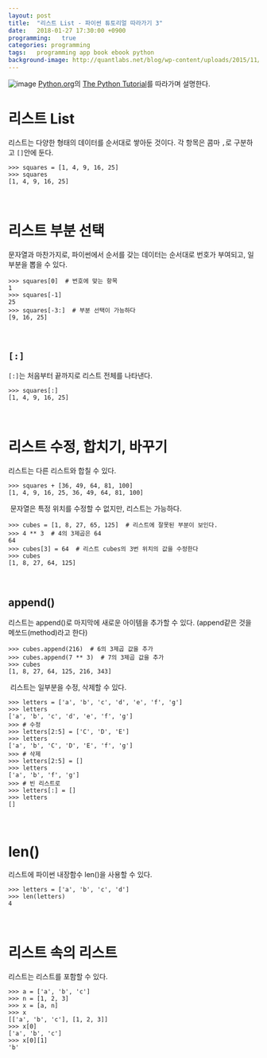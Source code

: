 ```yaml
---
layout: post
title:  "리스트 List - 파이썬 튜토리얼 따라가기 3"
date:   2018-01-27 17:30:00 +0900
programming:   true
categories: programming
tags:   programming app book ebook python
background-image: http://quantlabs.net/blog/wp-content/uploads/2015/11/pythonlogo.jpg
---
```

![image](http://www.msbiblog.com/wp-content/uploads/2016/09/Python_logo.png)
[Python.org](https://www.python.org)의 [The Python Tutorial](https://docs.python.org/3/tutorial/index.html)를 따라가며 설명한다.

# 리스트 List

리스트는 다양한 형태의 데이터를 순서대로 쌓아둔 것이다. 각 항목은 콤마 `,`로 구분하고 `[]`안에 둔다.
​
```
>>> squares = [1, 4, 9, 16, 25]
>>> squares
[1, 4, 9, 16, 25]
```
​
# 리스트 부분 선택

문자열과 마찬가지로, 파이썬에서 순서를 갖는 데이터는 순서대로 번호가 부여되고, 일부분을 뽑을 수 있다.
​
```
>>> squares[0]  # 번호에 맞는 항목
1
>>> squares[-1]
25
>>> squares[-3:]  # 부분 선택이 가능하다
[9, 16, 25]
```
​
## `[:]`

`[:]`는 처음부터 끝까지로 리스트 전체를 나타낸다. 

```
>>> squares[:]
[1, 4, 9, 16, 25]
```
​
# 리스트 수정, 합치기, 바꾸기

리스트는 다른 리스트와 합칠 수 있다.
​
```
>>> squares + [36, 49, 64, 81, 100]
[1, 4, 9, 16, 25, 36, 49, 64, 81, 100]
```
​
문자열은 특정 위치를 수정할 수 없지만, 리스트는 가능하다.
​
```
>>> cubes = [1, 8, 27, 65, 125]  # 리스트에 잘못된 부분이 보인다.
>>> 4 ** 3  # 4의 3제곱은 64
64
>>> cubes[3] = 64  # 리스트 cubes의 3번 위치의 값을 수정한다
>>> cubes
[1, 8, 27, 64, 125]
```
​
## append()

리스트는 append()로 마지막에 새로운 아이템을 추가할 수 있다. (append같은 것을 메쏘드(method)라고 한다)
​
```
>>> cubes.append(216)  # 6의 3제곱 값을 추가
>>> cubes.append(7 ** 3)  # 7의 3제곱 값을 추가
>>> cubes
[1, 8, 27, 64, 125, 216, 343]
```
​
리스트는 일부분을 수정, 삭제할 수 있다.
​
```
>>> letters = ['a', 'b', 'c', 'd', 'e', 'f', 'g']
>>> letters
['a', 'b', 'c', 'd', 'e', 'f', 'g']
>>> # 수정
>>> letters[2:5] = ['C', 'D', 'E']
>>> letters
['a', 'b', 'C', 'D', 'E', 'f', 'g']
>>> # 삭제
>>> letters[2:5] = []
>>> letters
['a', 'b', 'f', 'g']
>>> # 빈 리스트로
>>> letters[:] = []
>>> letters
[]
```
​
# len()

리스트에 파이썬 내장함수 len()을 사용할 수 있다.
​
```
>>> letters = ['a', 'b', 'c', 'd']
>>> len(letters)
4
```
​
# 리스트 속의 리스트

리스트는 리스트를 포함할 수 있다.
​
```
>>> a = ['a', 'b', 'c']
>>> n = [1, 2, 3]
>>> x = [a, n]
>>> x
[['a', 'b', 'c'], [1, 2, 3]]
>>> x[0]
['a', 'b', 'c']
>>> x[0][1]
'b'
```